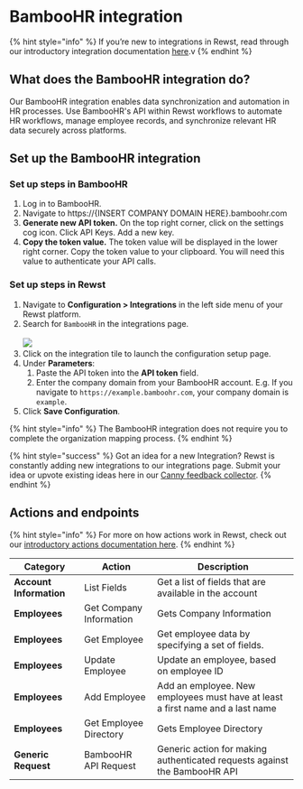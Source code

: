 # BambooHR integration

{% hint style="info" %}
If you’re new to integrations in Rewst, read through our introductory integration documentation [here](https://docs.rewst.help/documentation/integrations).v
{% endhint %}

## **What does the BambooHR integration do?**

Our BambooHR integration enables data synchronization and automation in HR processes. Use BambooHR's API within Rewst workflows to automate HR workflows, manage employee records, and synchronize relevant HR data securely across platforms.

## Set up the BambooHR integration

### Set up steps in BambooHR

1. Log in to BambooHR.&#x20;
2. Navigate to https://{INSERT COMPANY DOMAIN HERE}.bamboohr.com
3. **Generate new API token.** On the top right corner, click on the settings cog icon. Click API Keys. Add a new key.
4. **Copy the token value.** The token value will be displayed in the lower right corner. Copy the token value to your clipboard. You will need this value to authenticate your API calls.

### Set up steps in Rewst

1. Navigate to **Configuration > Integrations** in the left side menu of your Rewst platform.
2. Search for `BambooHR` in the integrations page.\
   \
   ![](<../../../../.gitbook/assets/Screenshot 2025-05-01 at 4.48.56 PM.png>)
3. Click on the integration tile to launch the configuration setup page.
4. Under **Parameters**:
   1. Paste the API token into the **API token** field.
   2. &#x20;Enter the company domain from your BambooHR account. E.g. If you navigate to `https://example.bamboohr.com`, your company domain is `example`.
5. Click **Save Configuration**.

{% hint style="info" %}
The BambooHR integration does not require you to complete the organization mapping process.
{% endhint %}

{% hint style="success" %}
Got an idea for a new Integration? Rewst is constantly adding new integrations to our integrations page. Submit your idea or upvote existing ideas here in our [Canny feedback collector](https://rewst.canny.io/integrations).
{% endhint %}

## Actions and endpoints

{% hint style="info" %}
For more on how actions work in Rewst, check out our [introductory actions documentation here](https://docs.rewst.help/documentation/workflows/actions-in-rewst).&#x20;
{% endhint %}

| Category                | Action                  | Description                                                                    |
| ----------------------- | ----------------------- | ------------------------------------------------------------------------------ |
| **Account Information** | List Fields             | Get a list of fields that are available in the account                         |
| **Employees**           | Get Company Information | Gets Company Information                                                       |
| **Employees**           | Get Employee            | Get employee data by specifying a set of fields.                               |
| **Employees**           | Update Employee         | Update an employee, based on employee ID                                       |
| **Employees**           | Add Employee            | Add an employee. New employees must have at least a first name and a last name |
| **Employees**           | Get Employee Directory  | Gets Employee Directory                                                        |
| **Generic Request**     | BambooHR API Request    | Generic action for making authenticated requests against the BambooHR API      |
